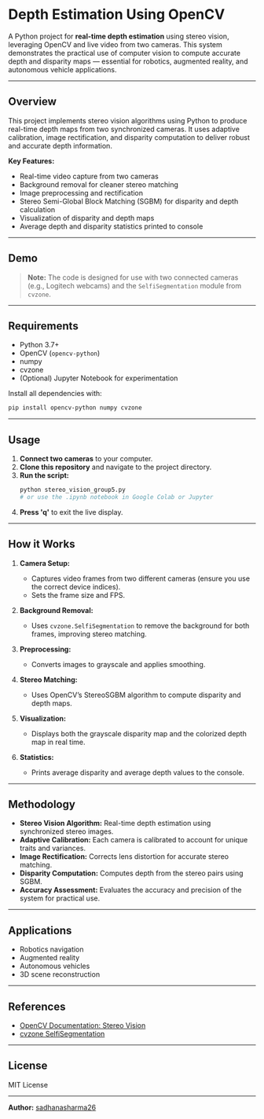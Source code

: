 # Depth Estimation Using OpenCV

A Python project for **real-time depth estimation** using stereo vision, leveraging OpenCV and live video from two cameras. This system demonstrates the practical use of computer vision to compute accurate depth and disparity maps — essential for robotics, augmented reality, and autonomous vehicle applications.

---

## Overview

This project implements stereo vision algorithms using Python to produce real-time depth maps from two synchronized cameras. It uses adaptive calibration, image rectification, and disparity computation to deliver robust and accurate depth information.

**Key Features:**
- Real-time video capture from two cameras
- Background removal for cleaner stereo matching
- Image preprocessing and rectification
- Stereo Semi-Global Block Matching (SGBM) for disparity and depth calculation
- Visualization of disparity and depth maps
- Average depth and disparity statistics printed to console

---

## Demo

> **Note:** The code is designed for use with two connected cameras (e.g., Logitech webcams) and the `SelfiSegmentation` module from `cvzone`.

---

## Requirements

- Python 3.7+
- OpenCV (`opencv-python`)
- numpy
- cvzone
- (Optional) Jupyter Notebook for experimentation

Install all dependencies with:
```bash
pip install opencv-python numpy cvzone
```

---

## Usage

1. **Connect two cameras** to your computer.
2. **Clone this repository** and navigate to the project directory.
3. **Run the script:**  
   ```bash
   python stereo_vision_group5.py
   # or use the .ipynb notebook in Google Colab or Jupyter
   ```
4. **Press 'q'** to exit the live display.

---

## How it Works

1. **Camera Setup:**
   - Captures video frames from two different cameras (ensure you use the correct device indices).
   - Sets the frame size and FPS.

2. **Background Removal:**
   - Uses `cvzone.SelfiSegmentation` to remove the background for both frames, improving stereo matching.

3. **Preprocessing:**
   - Converts images to grayscale and applies smoothing.

4. **Stereo Matching:**
   - Uses OpenCV’s StereoSGBM algorithm to compute disparity and depth maps.

5. **Visualization:**
   - Displays both the grayscale disparity map and the colorized depth map in real time.

6. **Statistics:**
   - Prints average disparity and average depth values to the console.

---

## Methodology

- **Stereo Vision Algorithm:** Real-time depth estimation using synchronized stereo images.
- **Adaptive Calibration:** Each camera is calibrated to account for unique traits and variances.
- **Image Rectification:** Corrects lens distortion for accurate stereo matching.
- **Disparity Computation:** Computes depth from the stereo pairs using SGBM.
- **Accuracy Assessment:** Evaluates the accuracy and precision of the system for practical use.

---

## Applications

- Robotics navigation
- Augmented reality
- Autonomous vehicles
- 3D scene reconstruction

---

## References

- [OpenCV Documentation: Stereo Vision](https://docs.opencv.org/master/d9/d0c/group__calib3d.html)
- [cvzone SelfiSegmentation](https://github.com/cvzone/cvzone)

---

## License

MIT License

---

**Author:** [sadhanasharma26](https://github.com/sadhanasharma26)
